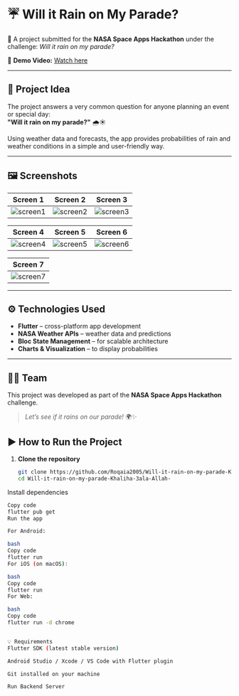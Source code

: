 # ☔ Will it Rain on My Parade? 

🚀 A project submitted for the **NASA Space Apps Hackathon** under the challenge: *Will it rain on my parade?*  

🔗 **Demo Video:** [Watch here](https://drive.google.com/file/d/106CtVYtcjUifcDRr1ODIgH7lYZQ2y0rC/view?usp=sharing)

---

## 📖 Project Idea
The project answers a very common question for anyone planning an event or special day:  
**"Will it rain on my parade?"** 🌧️☀️  

Using weather data and forecasts, the app provides probabilities of rain and weather conditions in a simple and user-friendly way.

---

## 🖼️ Screenshots
<div align="center">

| Screen 1 | Screen 2 | Screen 3 |
|----------|----------|----------|
| ![screen1](https://github.com/user-attachments/assets/fc599911-718b-4730-b94b-d2fe304f5d52) | ![screen2](https://github.com/user-attachments/assets/367e1375-addc-4c82-8eac-164ae0c6b28e) | ![screen3](https://github.com/user-attachments/assets/3f8fd16e-0b7f-48c5-a2a3-a0627862069b) |

| Screen 4 | Screen 5 | Screen 6 |
|----------|----------|----------|
| ![screen4](https://github.com/user-attachments/assets/954296e1-643b-4700-b561-a4336e545b8b) | ![screen5](https://github.com/user-attachments/assets/5e1eed9f-b398-4b91-b448-e5547486d286) | ![screen6](https://github.com/user-attachments/assets/32c0fdc5-5b00-47d1-818c-fcfeaa2d4907) |

| Screen 7 |
|----------|
| ![screen7](https://github.com/user-attachments/assets/2dea6ba6-2b27-496f-bd6d-15e3802426b6) |

</div>

---

## ⚙️ Technologies Used
- **Flutter** – cross-platform app development  
- **NASA Weather APIs** – weather data and predictions  
- **Bloc State Management** – for scalable architecture  
- **Charts & Visualization** – to display probabilities  

---

## 👩‍🚀 Team
This project was developed as part of the **NASA Space Apps Hackathon** challenge.  
> *Let’s see if it rains on our parade!* 🌍✨

## ▶️ How to Run the Project

1. **Clone the repository**
   ```bash
   git clone https://github.com/Roqaia2005/Will-it-rain-on-my-parade-Khaliha-3ala-Allah-.git
   cd Will-it-rain-on-my-parade-Khaliha-3ala-Allah-
Install dependencies

```bash
Copy code
flutter pub get
Run the app

For Android:

bash
Copy code
flutter run
For iOS (on macOS):

bash
Copy code
flutter run
For Web:

bash
Copy code
flutter run -d chrome


💡 Requirements
Flutter SDK (latest stable version)

Android Studio / Xcode / VS Code with Flutter plugin

Git installed on your machine

Run Backend Server
